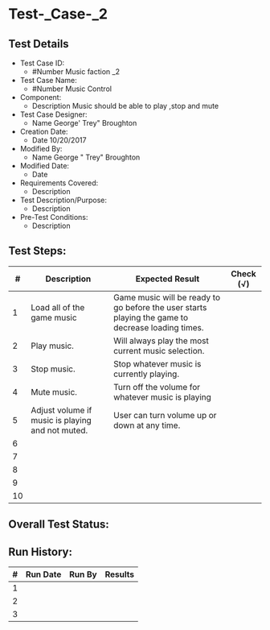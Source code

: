 # Test-_Case-_2
## Test Details

* Test Case ID:
  * #Number Music faction _2
* Test Case Name:
  * #Number Music Control
* Component: 
  * Description Music  should  be able  to play  ,stop and  mute 
* Test Case Designer:
  * Name George' Trey"  Broughton
* Creation Date:
  * Date 10/20/2017
* Modified By:
  * Name George " Trey" Broughton
* Modified Date:
  * Date
* Requirements Covered:
  * Description
* Test Description/Purpose:
  * Description
* Pre-Test Conditions:
  * Description
## Test Steps: 
| # | Description | Expected Result | Check (√) |
| --- | --- | --- | --- |
| 1 |Load all of the game music |Game music will be ready to go before the user starts playing the game to decrease loading times. | |			
| 2 |Play music. | Will always play the most current music selection.| |			
| 3 |Stop music. |Stop whatever music is currently playing. | |			
| 4 |Mute music. |Turn off the volume for whatever music is playing| |			
| 5 |Adjust volume if music is playing and not muted. | User can turn volume up or down at any time.| |			
| 6 | | | |			
| 7 | | | |			
| 8 | | | |			
| 9 | | | |			
| 10 | | | |			

## Overall Test Status:



## Run History:
| # |	Run Date |	Run By |	Results |
| --- | --- | --- | --- |
| 1 | | | |			
| 2 | | | |			
| 3 | | | |			
